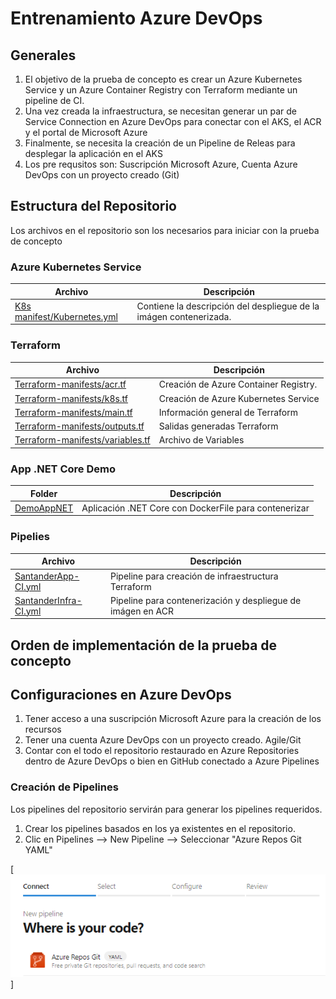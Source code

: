 # Entrenamiento Azure DevOps

## Generales

1. El objetivo de la prueba de concepto es crear un Azure Kubernetes Service y un Azure Container Registry con Terraform mediante un pipeline de CI.
2. Una vez creada la infraestructura, se necesitan generar un par de Service Connection en Azure DevOps para conectar con el AKS, el ACR y el portal de Microsoft Azure
3. Finalmente, se necesita la creación de un Pipeline de Releas para desplegar la aplicación en el AKS
4. Los pre requsitos son: Suscripción Microsoft Azure, Cuenta Azure DevOps con un proyecto creado (Git)

## Estructura del Repositorio

Los archivos en el repositorio son los necesarios para iniciar con la prueba de concepto

### Azure Kubernetes Service

| Archivo  | Descripción |
| ----------------- | ----------------- |
| [K8s manifest/Kubernetes.yml](https://github.com/hevaldes/AzDO/blob/main/K8s%20manifest/Kubernetes.yml)  | Contiene la descripción del despliegue de la imágen contenerizada. |


### Terraform

| Archivo  | Descripción |
| ----------------- | ----------------- |
| [Terraform-manifests/acr.tf](https://github.com/hevaldes/AzDO/blob/main/Terraform-manifests/acr.tf)  | Creación de Azure Container Registry. |
| [Terraform-manifests/k8s.tf](https://github.com/hevaldes/AzDO/blob/main/Terraform-manifests/k8s.tf)  | Creación de Azure Kubernetes Service |
| [Terraform-manifests/main.tf](https://github.com/hevaldes/AzDO/blob/main/Terraform-manifests/main.tf)  | Información general de Terraform |
| [Terraform-manifests/outputs.tf](https://github.com/hevaldes/AzDO/blob/main/Terraform-manifests/outputs.tf)  | Salidas generadas Terraform |
| [Terraform-manifests/variables.tf](https://github.com/hevaldes/AzDO/blob/main/Terraform-manifests/variables.tf)  | Archivo de Variables |

### App .NET Core Demo

| Folder  | Descripción |
| ----------------- | ----------------- |
| [DemoAppNET](https://github.com/hevaldes/AzDO/tree/main/DemoAppNET)  | Aplicación .NET Core con DockerFile para contenerizar |


### Pipelies

| Archivo  | Descripción |
| ----------------- | ----------------- |
| [SantanderApp-CI.yml](https://github.com/hevaldes/AzDO/blob/main/SantanderApp-CI.yml)  | Pipeline para creación de infraestructura Terraform |
| [SantanderInfra-CI.yml](https://github.com/hevaldes/AzDO/blob/main/SantanderApp-CI.yml)  | Pipeline para contenerización y despliegue de imágen en ACR |

## Orden de implementación de la prueba de concepto

## Configuraciones en Azure DevOps

1. Tener acceso a una suscripción Microsoft Azure para la creación de los recursos
2. Tener una cuenta Azure DevOps con un proyecto creado. Agile/Git
3. Contar con el todo el repositorio restaurado en Azure Repositories dentro de Azure DevOps o bien en GitHub conectado a Azure Pipelines

### Creación de Pipelines

Los pipelines del repositorio servirán para generar los pipelines requeridos. 

1. Crear los pipelines basados en los ya existentes en el repositorio. 
2. Clic en Pipelines --> New Pipeline --> Seleccionar "Azure Repos Git YAML"

[![Image](https://github.com/hevaldes/AzDO/blob/main/assets/GitRepo.PNG "Azure Repo - Git")]






